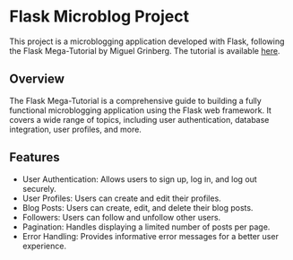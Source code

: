# Flask Microblog Project

This project is a microblogging application developed with Flask, following the Flask Mega-Tutorial by Miguel Grinberg. The tutorial is available [here](https://blog.miguelgrinberg.com/post/the-flask-mega-tutorial-part-i-hello-world).

## Overview

The Flask Mega-Tutorial is a comprehensive guide to building a fully functional microblogging application using the Flask web framework. It covers a wide range of topics, including user authentication, database integration, user profiles, and more.

## Features
- User Authentication: Allows users to sign up, log in, and log out securely.
- User Profiles: Users can create and edit their profiles.
- Blog Posts: Users can create, edit, and delete their blog posts.
- Followers: Users can follow and unfollow other users.
- Pagination: Handles displaying a limited number of posts per page.
- Error Handling: Provides informative error messages for a better user experience.

